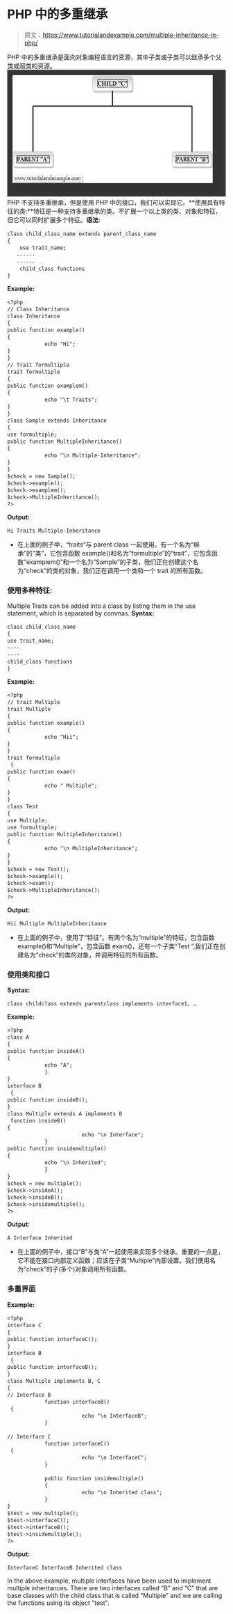 # PHP 中的多重继承

> 原文：<https://www.tutorialandexample.com/multiple-inheritance-in-php/>

PHP 中的多重继承是面向对象编程语言的资源，其中子类或子类可以继承多个父类或超类的资源。![Multiple inheritance in PHP](img/77600e23b8d763b5da30cea0faf663e8.png) PHP 不支持多重继承，但是使用 PHP 中的接口，我们可以实现它。**使用具有特征的类:**特征是一种支持多重继承的类。不扩展一个以上类的类、对象和特征，但它可以同时扩展多个特征。**语法:**

```
class child_class_name extends parent_class_name
{
    use trait_name;
   ------
   ------
    child_class functions
}
```

**Example:**

```
<?php
// Class Inheritance
class Inheritance
{
public function example()
{
            echo "Hi";
}
}
// Trait formultiple
trait formultiple
{
public function examplem()
{
            echo "\t Traits";
}
}
class Sample extends Inheritance
{
use formultiple;
public function MultipleInheritance()
{
            echo "\n Multiple-Inheritance";
}
}
$check = new Sample();
$check->example();
$check->examplem();
$check->MultipleInheritance();
?>
```

**Output:**

```
Hi Traits Multiple-Inheritance
```

*   在上面的例子中，“traits”与 parent class 一起使用。有一个名为“继承”的“类”，它包含函数 example()和名为“formultiple”的“trait”，它包含函数“examplem()”和一个名为“Sample”的子类，我们正在创建这个名为“check”的类的对象，我们正在调用一个类和一个 trait 的所有函数。

### 使用多种特征:

Multiple Traits can be added into a class by listing them in the use statement, which is separated by commas. **Syntax:**

```
class child_class_name 
{
use trait_name;  
----    
----    
child_class functions
}

```

**Example:**

```
<?php
// trait Multiple
trait Multiple
{
public function example()
{
            echo "Hii";
}
}  
trait formultiple
 {
public function exam()
{
            echo " Multiple";
}
}
class Test
{
use Multiple;
use formultiple;
public function MultipleInheritance()
{
            echo "\n MultipleInheritance";
}
}
$check = new Test();
$check->example();
$check->exam();
$check->MultipleInheritance();
?>
```

**Output:**

```
Hii Multiple MultipleInheritance
```

*   在上面的例子中，使用了“特征”。有两个名为“multiple”的特征，包含函数 example()和“Multiple”，包含函数 exam()，还有一个子类“Test ”,我们正在创建名为“check”的类的对象，并调用特征的所有函数。

### 使用类和接口

**Syntax:**

```
class childclass extends parentclass implements interface1, …
```

**Example:**

```
<?php
class A
{
public function insideA()
{
            echo "A";
            }
}
interface B
 {
public function insideB();
}
class Multiple extends A implements B
 function insideB()
{
                        echo "\n Interface";
            }
public function insidemultiple()
{
            echo "\n Inherited";
            }
}
$check = new multiple();
$check->insideA();
$check->insideB();
$check->insidemultiple();
?>

```

**Output:**

```
A Interface Inherited
```

*   在上面的例子中，接口“B”与类“A”一起使用来实现多个继承。重要的一点是，它不能在接口内部定义函数；应该在子类“Multiple”内部设置。我们使用名为“check”的子(多个)对象调用所有函数。

### 多重界面

**Example:**

```
<?php
interface C
{
public function interfaceC();
}
interface B
 {
public function interfaceB();
}
class Multiple implements B, C
{
// Interface B
            function interfaceB()
 {
                        echo "\n InterfaceB";
            }

// Interface C
            function interfaceC()
 {
                        echo "\n InterfaceC";
            }

            public function insidemultiple()
            {
                        echo "\n Inherited class";
            }
}
$test = new multiple();
$test->interfaceC();
$test->interfaceB();
$test->insidemultiple();
?>
```

**Output:**

```
InterfaceC InterfaceB Inherited class
```

In the above example, multiple interfaces have been used to implement multiple inheritances. There are two interfaces called “B” and “C” that are base classes with the child class that is called “Multiple” and we are calling the functions using its object "test".